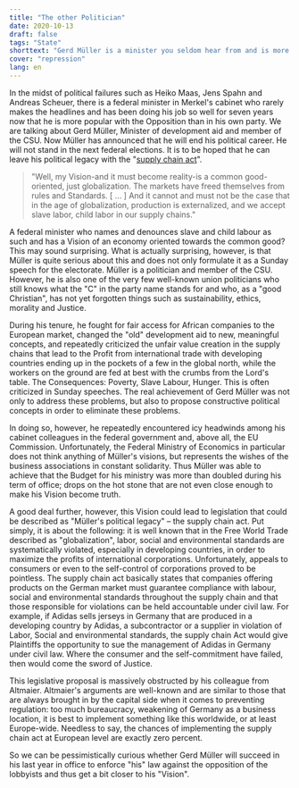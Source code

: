 ```yaml
---
title: "The other Politician"
date: 2020-10-13
draft: false
tags: "State"
shorttext: "Gerd Müller is a minister you seldom hear from and is more popular with the opposition than with his own party."
cover: "repression"
lang: en
---
```


In the midst of political failures such as Heiko Maas, Jens Spahn and Andreas Scheuer, there is a federal minister in Merkel's cabinet who rarely makes the headlines and has been doing his job so well for seven years now that he is more popular with the Opposition than in his own party. We are talking about Gerd Müller, Minister of development aid and member of the CSU. Now Müller has announced that he will end his political career. He will not stand in the next federal elections. It is to be hoped that he can leave his political legacy with the "[supply chain act](https://www.deutschlandfunk.de/entwicklungsminister-mueller-csu-zu-moria-nirgendwo.868.de.html?dram:article_id=483995 "Nirgendwo herrschen solche unterirdischen Zustände")".

> "Well, my Vision-and it must become reality-is a common good-oriented, just globalization. The markets have freed themselves from rules and Standards. [ ... ] And it cannot and must not be the case that in the age of globalization, production is externalized, and we accept slave labor, child labor in our supply chains."
 
A federal minister who names and denounces slave and child labour as such and has a Vision of an economy oriented towards the common good? This may sound surprising. What is actually surprising, however, is that Müller is quite serious about this and does not only formulate it as a Sunday speech for the electorate. Müller is a politician and member of the CSU. However, he is also one of the very few well-known union politicians who still knows what the "C" in the party name stands for and who, as a "good Christian", has not yet forgotten things such as sustainability, ethics, morality and Justice.

During his tenure, he fought for fair access for African companies to the European market, changed the "old" development aid to new, meaningful concepts, and repeatedly criticized the unfair value creation in the supply chains that lead to the Profit from international trade with developing countries ending up in the pockets of a few in the global north, while the workers on the ground are fed at best with the crumbs from the Lord's table. The Consequences: Poverty, Slave Labour, Hunger. This is often criticized in Sunday speeches. The real achievement of Gerd Müller was not only to address these problems, but also to propose constructive political concepts in order to eliminate these problems.

In doing so, however, he repeatedly encountered icy headwinds among his cabinet colleagues in the federal government and, above all, the EU Commission. Unfortunately, the Federal Ministry of Economics in particular does not think anything of Müller's visions, but represents the wishes of the business associations in constant solidarity. Thus Müller was able to achieve that the Budget for his ministry was more than doubled during his term of office; drops on the hot stone that are not even close enough to make his Vision become truth.

A good deal further, however, this Vision could lead to legislation that could be described as "Müller's political legacy" – the supply chain act. Put simply, it is about the following: it is well known that in the Free World Trade described as "globalization", labor, social and environmental standards are systematically violated, especially in developing countries, in order to maximize the profits of international corporations. Unfortunately, appeals to consumers or even to the self-control of corporations proved to be pointless. The supply chain act basically states that companies offering products on the German market must guarantee compliance with labour, social and environmental standards throughout the supply chain and that those responsible for violations can be held accountable under civil law. For example, if Adidas sells jerseys in Germany that are produced in a developing country by Adidas, a subcontractor or a supplier in violation of Labor, Social and environmental standards, the supply chain Act would give Plaintiffs the opportunity to sue the management of Adidas in Germany under civil law. Where the consumer and the self-commitment have failed, then would come the sword of Justice.

This legislative proposal is massively obstructed by his colleague from Altmaier. Altmaier's arguments are well-known and are similar to those that are always brought in by the capital side when it comes to preventing regulation: too much bureaucracy, weakening of Germany as a business location, it is best to implement something like this worldwide, or at least Europe-wide. Needless to say, the chances of implementing the supply chain act at European level are exactly zero percent.

So we can be pessimistically curious whether Gerd Müller will succeed in his last year in office to enforce "his" law against the opposition of the lobbyists and thus get a bit closer to his "Vision".
